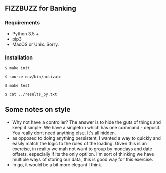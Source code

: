 ## FIZZBUZZ for Banking

### Requirements

- Python 3.5 +
- pip3
- MacOS or Unix. Sorry.

### Installation

`$ make init`

`$ source env/bin/activate`

`$ make test`

`$ cat ../results_py.txt`


## Some notes on style

- Why not have a controller? The answer is to hide the guts of things and keep it simple.  We have a singleton which has one command - deposit.  
You really dont need anything else.  It's all hidden.
- as opposed to doing anything persistent, I wanted a way to quickly and easily match the logic to the rules of the loading. Given this is an exercise, in reality we mah not want to group by mondays and date offsets, especially if its the only optiion.  I'm sort of thinking we have multiple ways of storing our data, this is good way for this exercise.
- In go, it would be a bit more elegant I think.

